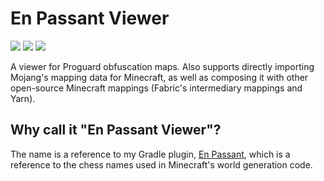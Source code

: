 # En Passant Viewer

![](https://img.shields.io/github/license/Juuxel/EnPassantViewer?color=yellow) ![](https://img.shields.io/github/workflow/status/Juuxel/EnPassantViewer/Kotlin%20CI) ![](https://img.shields.io/github/v/release/Juuxel/EnPassantViewer)

A viewer for Proguard obfuscation maps. Also supports directly importing
Mojang's mapping data for Minecraft, as well as composing it with other
open-source Minecraft mappings (Fabric's intermediary mappings and Yarn).

## Why call it "En Passant Viewer"?

The name is a reference to my Gradle plugin, [En Passant](https://github.com/CottonMC/EnPassant/),
which is a reference to the chess names used in Minecraft's world generation code.
